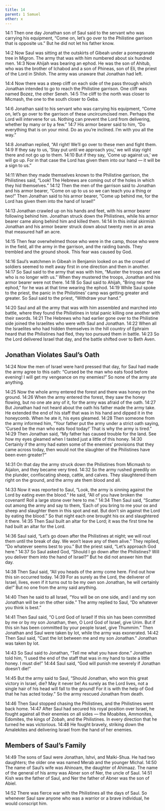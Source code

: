 ```yaml
---
title: 14
parent: 1 Samuel
other: x
---
```



<a name="14:1">14:1</a> Then one day Jonathan son of Saul said to the servant who was carrying his equipment, “Come on, let’s go over to the Philistine garrison that is opposite us.” But he did not let his father know.

<a name="14:2">14:2</a> Now Saul was sitting at the outskirts of Gibeah under a pomegranate tree in Migron. The army that was with him numbered about six hundred men. <a name="14:3">14:3</a> Now Ahijah was bearing an ephod. He was the son of Ahitub, who was the brother of Ichabod and a son of Phineas, son of Eli, the priest of the Lord in Shiloh. The army was unaware that Jonathan had left.

<a name="14:4">14:4</a> Now there was a steep cliff on each side of the pass through which Jonathan intended to go to reach the Philistine garrison. One cliff was named Bozez, the other Seneh. <a name="14:5">14:5</a> The cliff to the north was closer to Micmash, the one to the south closer to Geba.

<a name="14:6">14:6</a> Jonathan said to his servant who was carrying his equipment, “Come on, let’s go over to the garrison of these uncircumcised men. Perhaps the Lord will intervene for us. Nothing can prevent the Lord from delivering, whether by many or by a few.” <a name="14:7">14:7</a> His armor bearer said to him, “Do everything that is on your mind. Do as you’re inclined. I’m with you all the way.”

<a name="14:8">14:8</a> Jonathan replied, “All right! We’ll go over to these men and fight them. <a name="14:9">14:9</a> If they say to us, ‘Stay put until we approach you,’ we will stay right there and not go up to them. <a name="14:10">14:10</a> But if they say, ‘Come up against us,’ we will go up. For in that case the Lord has given them into our hand — it will be a sign to us.”

<a name="14:11">14:11</a> When they made themselves known to the Philistine garrison, the Philistines said, “Look! The Hebrews are coming out of the holes in which they hid themselves.” <a name="14:12">14:12</a> Then the men of the garrison said to Jonathan and his armor bearer, “Come on up to us so we can teach you a thing or two!” Then Jonathan said to his armor bearer, “Come up behind me, for the Lord has given them into the hand of Israel!”

<a name="14:13">14:13</a> Jonathan crawled up on his hands and feet, with his armor bearer following behind him. Jonathan struck down the Philistines, while his armor bearer came along behind him and killed them. <a name="14:14">14:14</a> In this initial skirmish Jonathan and his armor bearer struck down about twenty men in an area that measured half an acre.

<a name="14:15">14:15</a> Then fear overwhelmed those who were in the camp, those who were in the field, all the army in the garrison, and the raiding bands. They trembled and the ground shook. This fear was caused by God.

<a name="14:16">14:16</a> Saul’s watchmen in Gibeah in Benjamin looked on as the crowd of soldiers seemed to melt away first in one direction and then in another. <a name="14:17">14:17</a> So Saul said to the army that was with him, “Muster the troops and see who is no longer with us.” When they mustered the troops, Jonathan and his armor bearer were not there. <a name="14:18">14:18</a> So Saul said to Ahijah, “Bring near the ephod,” for he was at that time wearing the ephod. <a name="14:19">14:19</a> While Saul spoke to the priest, the panic in the Philistines’ camp was getting greater and greater. So Saul said to the priest, “Withdraw your hand.”

<a name="14:20">14:20</a> Saul and all the army that was with him assembled and marched into battle, where they found the Philistines in total panic killing one another with their swords. <a name="14:21">14:21</a> The Hebrews who had earlier gone over to the Philistine side joined the Israelites who were with Saul and Jonathan. <a name="14:22">14:22</a> When all the Israelites who had hidden themselves in the hill country of Ephraim heard that the Philistines had fled, they too pursued them in battle. <a name="14:23">14:23</a> So the Lord delivered Israel that day, and the battle shifted over to Beth Aven.

## Jonathan Violates Saul’s Oath

<a name="14:24">14:24</a> Now the men of Israel were hard pressed that day, for Saul had made the army agree to this oath: “Cursed be the man who eats food before evening! I will get my vengeance on my enemies!” So none of the army ate anything.

<a name="14:25">14:25</a> Now the whole army entered the forest and there was honey on the ground. <a name="14:26">14:26</a> When the army entered the forest, they saw the honey flowing, but no one ate any of it, for the army was afraid of the oath. <a name="14:27">14:27</a> But Jonathan had not heard about the oath his father made the army take. He extended the end of his staff that was in his hand and dipped it in the honeycomb. When he ate it, his eyes gleamed. <a name="14:28">14:28</a> Then someone from the army informed him, “Your father put the army under a strict oath saying, ‘Cursed be the man who eats food today!’ That is why the army is tired.” <a name="14:29">14:29</a> Then Jonathan said, “My father has caused trouble for the land. See how my eyes gleamed when I tasted just a little of this honey. <a name="14:30">14:30</a> Certainly if the army had eaten some of the enemies’ provisions that they came across today, then would not the slaughter of the Philistines have been even greater?”

<a name="14:31">14:31</a> On that day the army struck down the Philistines from Micmash to Aijalon, and they became very tired. <a name="14:32">14:32</a> So the army rushed greedily on the plunder, confiscating sheep, cattle, and calves. They slaughtered them right on the ground, and the army ate them blood and all.

<a name="14:33">14:33</a> Now it was reported to Saul, “Look, the army is sinning against the Lord by eating even the blood.” He said, “All of you have broken the covenant! Roll a large stone over here to me.” <a name="14:34">14:34</a> Then Saul said, “Scatter out among the army and say to them, ‘Each of you bring to me your ox and sheep and slaughter them in this spot and eat. But don’t sin against the Lord by eating the blood.” So that night each one brought his ox and slaughtered it there. <a name="14:35">14:35</a> Then Saul built an altar for the Lord; it was the first time he had built an altar for the Lord.

<a name="14:36">14:36</a> Saul said, “Let’s go down after the Philistines at night; we will rout them until the break of day. We won’t leave any of them alive.” They replied, “Do whatever seems best to you.” But the priest said, “Let’s approach God here.” <a name="14:37">14:37</a> So Saul asked God, “Should I go down after the Philistines? Will you deliver them into the hand of Israel?” But he did not answer him that day.

<a name="14:38">14:38</a> Then Saul said, “All you heads of the army come here. Find out how this sin occurred today. <a name="14:39">14:39</a> For as surely as the Lord, the deliverer of Israel, lives, even if it turns out to be my own son Jonathan, he will certainly die!” But no one from the army said anything.

<a name="14:40">14:40</a> Then he said to all Israel, “You will be on one side, and I and my son Jonathan will be on the other side.” The army replied to Saul, “Do whatever you think is best.”

<a name="14:41">14:41</a> Then Saul said, “O Lord God of Israel! If this sin has been committed by me or by my son Jonathan, then, O Lord God of Israel, give Urim. But if this sin has been committed by your people Israel, give Thummim.” Then Jonathan and Saul were taken by lot, while the army was exonerated. <a name="14:42">14:42</a> Then Saul said, “Cast the lot between me and my son Jonathan.” Jonathan was taken by lot.

<a name="14:43">14:43</a> So Saul said to Jonathan, “Tell me what you have done.” Jonathan told him, “I used the end of the staff that was in my hand to taste a little honey. I must die!” <a name="14:44">14:44</a> Saul said, “God will punish me severely if Jonathan doesn’t die!”

<a name="14:45">14:45</a> But the army said to Saul, “Should Jonathan, who won this great victory in Israel, die? May it never be! As surely as the Lord lives, not a single hair of his head will fall to the ground! For it is with the help of God that he has acted today.” So the army rescued Jonathan from death.

<a name="14:46">14:46</a> Then Saul stopped chasing the Philistines, and the Philistines went back home. <a name="14:47">14:47</a> After Saul had secured his royal position over Israel, he fought against all their enemies on all sides — the Moabites, Ammonites, Edomites, the kings of Zobah, and the Philistines. In every direction that he turned he was victorious. <a name="14:48">14:48</a> He fought bravely, striking down the Amalekites and delivering Israel from the hand of her enemies.

## Members of Saul’s Family

<a name="14:49">14:49</a> The sons of Saul were Jonathan, Ishvi, and Malki-Shua. He had two daughters; the older one was named Merab and the younger Michal. <a name="14:50">14:50</a> The name of Saul’s wife was Ahinoam, the daughter of Ahimaaz. The name of the general of his army was Abner son of Ner, the uncle of Saul. <a name="14:51">14:51</a> Kish was the father of Saul, and Ner the father of Abner was the son of Abiel.

<a name="14:52">14:52</a> There was fierce war with the Philistines all the days of Saul. So whenever Saul saw anyone who was a warrior or a brave individual, he would conscript him.
